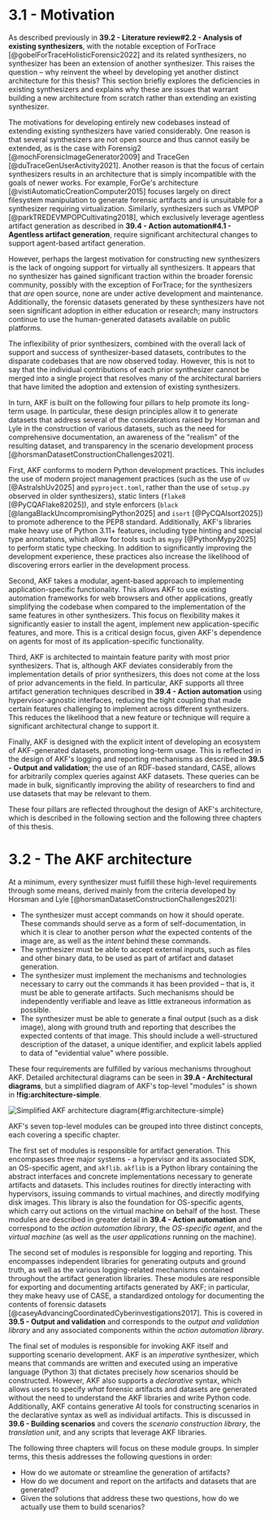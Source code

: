 

# 3.1 - Motivation

As described previously in **39.2 - Literature review#2.2 - Analysis of existing synthesizers**, with the notable exception of ForTrace [@gobelForTraceHolisticForensic2022] and its related synthesizers, no synthesizer has been an extension of another synthesizer. This raises the question – why reinvent the wheel by developing yet another distinct architecture for this thesis? This section briefly explores the deficiencies in existing synthesizers and explains why these are issues that warrant building a new architecture from scratch rather than extending an existing synthesizer. 

The motivations for developing entirely new codebases instead of extending existing synthesizers have varied considerably. One reason is that several synthesizers are not open source and thus cannot easily be extended, as is the case with Forensig2 [@mochForensicImageGenerator2009] and TraceGen [@duTraceGenUserActivity2021]. Another reason is that the focus of certain synthesizers results in an architecture that is simply incompatible with the goals of newer works. For example, ForGe's architecture [@vistiAutomaticCreationComputer2015] focuses largely on direct filesystem manipulation to generate forensic artifacts and is unsuitable for a synthesizer requiring virtualization. Similarly, synthesizers such as VMPOP [@parkTREDEVMPOPCultivating2018], which exclusively leverage agentless artifact generation as described in **39.4 - Action automation#4.1 - Agentless artifact generation**, require significant architectural changes to support agent-based artifact generation. 

However, perhaps the largest motivation for constructing new synthesizers is the lack of ongoing support for virtually all synthesizers. It appears that no synthesizer has gained significant traction within the broader forensic community, possibly with the exception of ForTrace; for the synthesizers that *are* open source, none are under active development and maintenance. Additionally, the forensic datasets generated by these synthesizers have not seen significant adoption in either education or research; many instructors continue to use the human-generated datasets available on public platforms.

The inflexibility of prior synthesizers, combined with the overall lack of support and success of synthesizer-based datasets, contributes to the disparate codebases that are now observed today. However, this is not to say that the individual contributions of each prior synthesizer cannot be merged into a single project that resolves many of the architectural barriers that have limited the adoption and extension of existing synthesizers. 

In turn, AKF is built on the following four pillars to help promote its long-term usage. In particular, these design principles allow it to generate datasets that address several of the considerations raised by Horsman and Lyle in the construction of various datasets, such as the need for comprehensive documentation, an awareness of the "realism" of the resulting dataset, and transparency in the scenario development process [@horsmanDatasetConstructionChallenges2021].

First, AKF conforms to modern Python development practices. This includes the use of modern project management practices (such as the use of `uv` [@AstralshUv2025] and `pyproject.toml`, rather than the use of `setup.py` observed in older synthesizers), static linters (`flake8` [@PyCQAFlake82025]), and style enforcers (`black` [@langaBlackUncompromisingPython2025] and `isort` [@PyCQAIsort2025]) to promote adherence to the PEP8 standard. Additionally, AKF's libraries make heavy use of Python 3.11+ features, including type hinting and special type annotations, which allow for tools such as `mypy` [@PythonMypy2025] to perform static type checking. In addition to significantly improving the development experience, these practices also increase the likelihood of discovering errors earlier in the development process.

Second, AKF takes a modular, agent-based approach to implementing application-specific functionality. This allows AKF to use existing automation frameworks for web browsers and other applications, greatly simplifying the codebase when compared to the implementation of the same features in other synthesizers. This focus on flexibility makes it significantly easier to install the agent, implement new application-specific features, and more. This is a critical design focus, given AKF's dependence on agents for most of its application-specific functionality.

Third, AKF is architected to maintain feature parity with most prior synthesizers. That is, although AKF deviates considerably from the implementation details of prior synthesizers, this does not come at the loss of prior advancements in the field. In particular, AKF supports all three artifact generation techniques described in **39.4 - Action automation** using hypervisor-agnostic interfaces, reducing the tight coupling that made certain features challenging to implement across different synthesizers. This reduces the likelihood that a new feature or technique will require a significant architectural change to support it.

Finally, AKF is designed with the explicit intent of developing an ecosystem of AKF-generated datasets, promoting long-term usage. This is reflected in the design of AKF's logging and reporting mechanisms as described in **39.5 - Output and validation**; the use of an RDF-based standard, CASE, allows for arbitrarily complex queries against AKF datasets. These queries can be made in bulk, significantly improving the ability of researchers to find and use datasets that may be relevant to them.

These four pillars are reflected throughout the design of AKF's architecture, which is described in the following section and the following three chapters of this thesis.

# 3.2 - The AKF architecture

At a minimum, every synthesizer must fulfill these high-level requirements through some means, derived mainly from the criteria developed by Horsman and Lyle [@horsmanDatasetConstructionChallenges2021]:

- The synthesizer must accept commands on how it should operate. These commands should serve as a form of self-documentation, in which it is clear to another person *what* the expected contents of the image are, as well as the *intent* behind these commands. 
- The synthesizer must be able to accept external inputs, such as files and other binary data, to be used as part of artifact and dataset generation. 
- The synthesizer must implement the mechanisms and technologies necessary to carry out the commands it has been provided – that is, it must be able to generate artifacts. Such mechanisms should be independently verifiable and leave as little extraneous information as possible.
- The synthesizer must be able to generate a final output (such as a disk image), along with ground truth and reporting that describes the expected contents of that image. This should include a well-structured description of the dataset, a unique identifier, and explicit labels applied to data of "evidential value" where possible.

These four requirements are fulfilled by various mechanisms throughout AKF. Detailed architectural diagrams can be seen in **39.A - Architectural diagrams**, but a simplified diagram of AKF's top-level "modules" is shown in **!fig:architecture-simple**. 

![Simplified AKF architecture diagram](architecture-simple.png){#fig:architecture-simple}

AKF's seven top-level modules can be grouped into three distinct concepts, each covering a specific chapter.

The first set of modules is responsible for artifact generation. This encompasses three major systems - a hypervisor and its associated SDK, an OS-specific agent, and `akflib`. `akflib` is a Python library containing the abstract interfaces and concrete implementations necessary to generate artifacts and datasets. This includes routines for directly interacting with hypervisors, issuing commands to virtual machines, and directly modifying disk images. This library is also the foundation for OS-specific agents, which carry out actions on the virtual machine on behalf of the host. These modules are described in greater detail in **39.4 - Action automation** and correspond to the *action automation library*, the *OS-specific agent*, and the *virtual machine* (as well as the *user applications* running on the machine).

The second set of modules is responsible for logging and reporting. This encompasses independent libraries for generating outputs and ground truth, as well as the various logging-related mechanisms contained throughout the artifact generation libraries. These modules are responsible for exporting and documenting artifacts generated by AKF; in particular, they make heavy use of CASE, a standardized ontology for documenting the contents of forensic datasets [@caseyAdvancingCoordinatedCyberinvestigations2017]. This is covered in **39.5 - Output and validation** and corresponds to the *output and validation library* and any associated components within the *action automation library*.

The final set of modules is responsible for invoking AKF itself and supporting scenario development. AKF is an *imperative* synthesizer, which means that commands are written and executed using an imperative language (Python 3) that dictates precisely *how* scenarios should be constructed. However, AKF also supports a *declarative* syntax, which allows users to specify *what* forensic artifacts and datasets are generated without the need to understand the AKF libraries and write Python code. Additionally, AKF contains generative AI tools for constructing scenarios in the declarative syntax as well as individual artifacts. This is discussed in **39.6 - Building scenarios** and covers the *scenario construction library*, the *translation unit*, and any scripts that leverage AKF libraries.

The following three chapters will focus on these module groups. In simpler terms, this thesis addresses the following questions in order:

- How do we automate or streamline the generation of artifacts?
- How do we document and report on the artifacts and datasets that are generated?
- Given the solutions that address these two questions, how do we actually use them to build scenarios?

